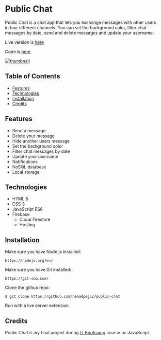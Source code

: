 # Public Chat

Public Chat is a chat app that lets you exchange messages with other users in four different channels. You can set the background color, filter chat messages by date, send and delete messages and update your username.

Live version is [here](https://project-chat-326ac.web.app/)

Code is [here](https://github.com/nenadpejic/public-chat)

[![thumbnail](https://user-images.githubusercontent.com/50808282/103426327-fddb3780-4bb8-11eb-9d65-b18357d28d93.png)](https://project-chat-326ac.web.app/)

## Table of Contents

- [Features](#features)
- [Technologies](#technologies)
- [Installation](#installation)
- [Credits](#credits)

## Features

- Send a message
- Delete your message
- Hide another users message
- Set the background color
- Filter chat messages by date
- Update your username
- Notifications
- NoSQL database
- Local storage

## Technologies

- HTML 5
- CSS 3
- JavaScript ES6
- Firebase
  - Cloud Firestore
  - Hosting

## Installation

Make sure you have Node.js installed:
```
https://nodejs.org/en/
```

Make sure you have Git installed:
```
https://git-scm.com/
```

Clone the github repo:
```
$ git clone https://github.com/nenadpejic/public-chat
```
Run with a live server extension.

## Credits

Public Chat is my final project during [IT Bootcamp](https://itbootcamp.rs/) course on JavaScript.
